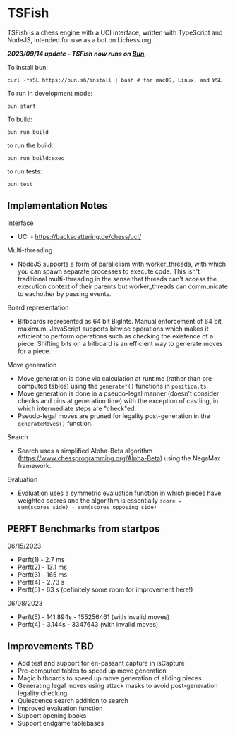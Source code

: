 # TSFish

TSFish is a chess engine with a UCI interface, written with TypeScript and NodeJS, intended for use as a bot on Lichess.org.

**_2023/09/14 update - TSFish now runs on [Bun](https://bun.sh/)._**

To install bun:

`curl -fsSL https://bun.sh/install | bash # for macOS, Linux, and WSL`

To run in development mode:

`bun start`

To build:

`bun run build`

to run the build:

`bun run build:exec`

to run tests:

`bun test`

## Implementation Notes

Interface

- UCI - https://backscattering.de/chess/uci/

Multi-threading

- NodeJS supports a form of parallelism with worker_threads, with which you can spawn separate processes to execute code. This isn't traditional multi-threading in the sense that threads can't access the execution context of their parents but worker_threads can communicate to eachother by passing events.

Board representation

- Bitboards represented as 64 bit BigInts. Manual enforcement of 64 bit maximum. JavaScript supports bitwise operations which makes it efficient to perform operations such as checking the existence of a piece. Shifting bits on a bitboard is an efficient way to generate moves for a piece.

Move generation

- Move generation is done via calculation at runtime (rather than pre-computed tables) using the `generate*()` functions in `position.ts`.
- Move generation is done in a pseudo-legal manner (doesn't consider checks and pins at generation time) with the exception of castling, in which intermediate steps are "check"ed.
- Pseudo-legal moves are pruned for legality post-generation in the `generateMoves()` function.

Search

- Search uses a simplified Alpha-Beta algorithm (https://www.chessprogramming.org/Alpha-Beta) using the NegaMax framework.

Evaluation

- Evaluation uses a symmetric evaluation function in which pieces have weighted scores and the algorithm is essentially `score = sum(scores_side) - sum(scores_opposing_side)`

## PERFT Benchmarks from startpos

06/15/2023

- Perft(1) - 2.7 ms
- Perft(2) - 13.1 ms
- Perft(3) - 165 ms
- Perft(4) - 2.73 s
- Perft(5) - 63 s (definitely some room for improvement here!)

06/08/2023

- Perft(5) - 141.894s - 155256461 (with invalid moves)
- Perft(4) - 3.144s - 3347643 (with invalid moves)

## Improvements TBD

- Add test and support for en-passant capture in isCapture
- Pre-computed tables to speed up move generation
- Magic bitboards to speed up move generation of sliding pieces
- Generating legal moves using attack masks to avoid post-generation legality checking
- Quiescence search addition to search
- Improved evaluation function
- Support opening books
- Support endgame tablebases
